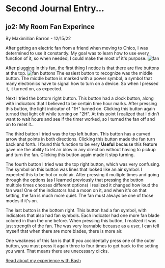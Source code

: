 # Second Journal Entry...

## jo2: My Room Fan Experince
By Maximillian Barron - 12/15/22

After getting an electric fan from a friend when moving to Chico, I was determined to use it constantly. My goal was to learn how to use every function of it, so when needed, I could make the most of it's purpose. 
![fan](https://user-images.githubusercontent.com/111926032/207939374-2cc65e7e-b538-4e11-b786-5d4303ef7534.jpg)

After plugging in this fan, the first thing I notice is that there are five buttons at the top.
![fan buttons](https://user-images.githubusercontent.com/111926032/207939909-cbefa0d3-6409-44ef-b932-85c05cd24f5d.jpg)
The easiest button to recognize was the middle button. The middle button is marked with a power symbol, a symbol that many electronics have to signal how to turn on a device. So when I pressed it, it turned on, as expected.

Next I tried the bottom right button. This button had a clock button, along with indicators that I believed to be certain time hour marks.
After pressing this button, the light indicator of "1H" turned on. Clicking this button again turned that light off while turning on "2H". At this point I realized that I didn't want to wait hours and see if the timer worked, so I turned the fan off and on to reset it..

The third button I tried was the top left button. This button has a curved arrow that points in both directions. Clicking this button made the fan turn back and forth. I found this function to be very **Useful** because this feature gave me the ability to let air blow in any direction without having to pickup and turn the fan. Clicking this button again made it stop turning.

The fourth button I tried was the top right button, which was very confusing. The symbol on this button was lines that looked like an air symbol. I expected this to be hot or cold air. After pressing it multiple times and going through the options (as I learned previously that pressing the button multiple times chooses different options) I realized it changed how loud the fan was! One of the indicators had a moon on it, and when it's on that setting, the fan is much more quiet. The fan must always be one of those modes if it's on.

The last button is the bottom right. This button had a fan symbol, with indicators that also had fan symbols. Each indicator had one more fan blade colored in than the one before. When pressing this button, I realized it was just strength of the fan. The was very learnable because as a user, I can tell myself that when there are more blades, there is more air.

One weakness of this fan is that If you accidentally press one of the outer button, you must press it again three to four times to get back to the setting you want. That means there are unecessary clicks.


[Read about my experience with Bash](j01/)
